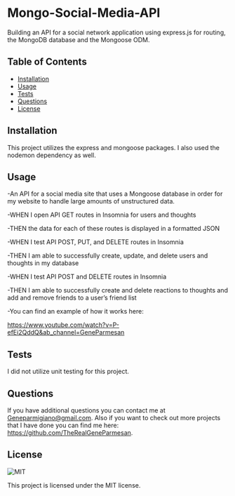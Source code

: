 # Mongo-Social-Media-API
Building an API for a social network application using express.js for routing, the MongoDB database and the Mongoose ODM. 

## Table of Contents

- [Installation](#installation)
- [Usage](#usage)
- [Tests](#tests)
- [Questions](#questions)
- [License](#license)

## Installation

This project utilizes the express and mongoose packages. I also used the nodemon dependency as well. 

## Usage

-An API for a social media site that uses a Mongoose database in order for my website to handle large amounts of unstructured data. 

-WHEN I open API GET routes in Insomnia for users and thoughts

-THEN the data for each of these routes is displayed in a formatted JSON

-WHEN I test API POST, PUT, and DELETE routes in Insomnia

-THEN I am able to successfully create, update, and delete users and thoughts in my database

-WHEN I test API POST and DELETE routes in Insomnia

-THEN I am able to successfully create and delete reactions to thoughts and add and remove friends to a user’s friend list

-You can find an example of how it works here:

https://www.youtube.com/watch?v=P-efEi2QddQ&ab_channel=GeneParmesan

## Tests

I did not utilize unit testing for this project. 

## Questions

If you have additional questions you can contact me at Geneparmigiano@gmail.com. Also if you want to check out more projects that I have done you can find me here: https://github.com/TheRealGeneParmesan.

## License

![MIT](https://img.shields.io/badge/license-MIT-brightgreen)

This project is licensed under the MIT license.
